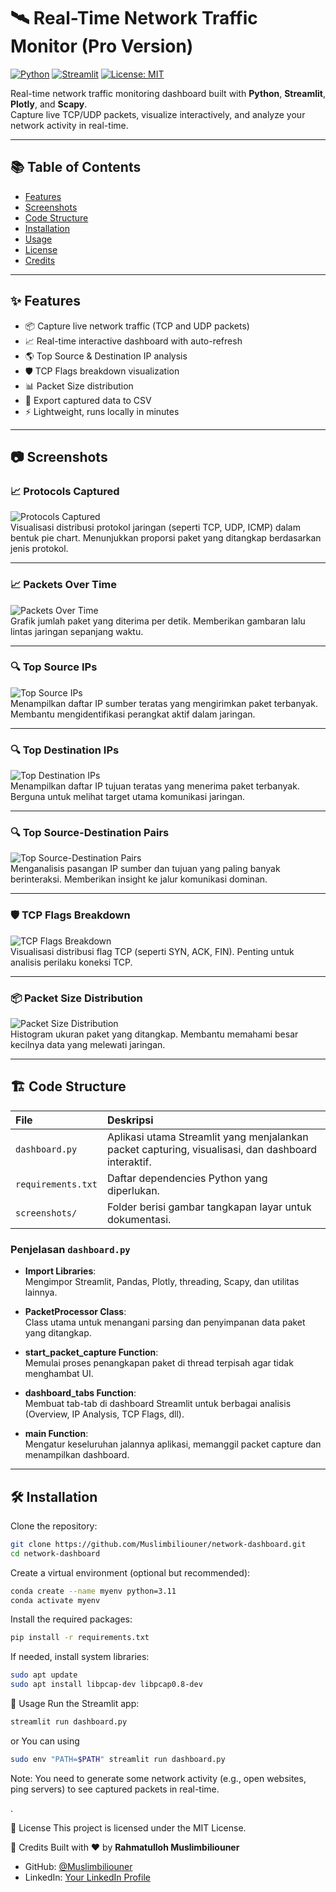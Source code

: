 # 🛰️ Real-Time Network Traffic Monitor (Pro Version)

[![Python](https://img.shields.io/badge/python-3.11+-blue.svg)](https://www.python.org/)
[![Streamlit](https://img.shields.io/badge/streamlit-%23FF4B4B.svg?&logo=streamlit&logoColor=white)](https://streamlit.io/)
[![License: MIT](https://img.shields.io/badge/License-MIT-yellow.svg)](LICENSE)

Real-time network traffic monitoring dashboard built with **Python**, **Streamlit**, **Plotly**, and **Scapy**.  
Capture live TCP/UDP packets, visualize interactively, and analyze your network activity in real-time.

---

## 📚 Table of Contents
- [Features](#features)
- [Screenshots](#screenshots)
- [Code Structure](#code-structure)
- [Installation](#installation)
- [Usage](#usage)
- [License](#license)
- [Credits](#credits)

---

## ✨ Features
- 📦 Capture live network traffic (TCP and UDP packets)
- 📈 Real-time interactive dashboard with auto-refresh
- 🌎 Top Source & Destination IP analysis
- 🛡️ TCP Flags breakdown visualization
- 📊 Packet Size distribution
- 💾 Export captured data to CSV
- ⚡ Lightweight, runs locally in minutes

---

## 📷 Screenshots

### 📈 Protocols Captured
![Protocols Captured](screenshots/Protocols%20Captured.png)  
Visualisasi distribusi protokol jaringan (seperti TCP, UDP, ICMP) dalam bentuk pie chart. Menunjukkan proporsi paket yang ditangkap berdasarkan jenis protokol.

---

### 📈 Packets Over Time
![Packets Over Time](screenshots/Packets%20Over%20Time.png)  
Grafik jumlah paket yang diterima per detik. Memberikan gambaran lalu lintas jaringan sepanjang waktu.

---

### 🔍 Top Source IPs
![Top Source IPs](screenshots/Top%20Source%20IPs.png)  
Menampilkan daftar IP sumber teratas yang mengirimkan paket terbanyak. Membantu mengidentifikasi perangkat aktif dalam jaringan.

---

### 🔍 Top Destination IPs
![Top Destination IPs](screenshots/Top%20Destination%20IPs.png)  
Menampilkan daftar IP tujuan teratas yang menerima paket terbanyak. Berguna untuk melihat target utama komunikasi jaringan.

---

### 🔍 Top Source-Destination Pairs
![Top Source-Destination Pairs](screenshots/Top%20Source-Destination%20Pairs.png)  
Menganalisis pasangan IP sumber dan tujuan yang paling banyak berinteraksi. Memberikan insight ke jalur komunikasi dominan.

---

### 🛡️ TCP Flags Breakdown
![TCP Flags Breakdown](screenshots/TCP%20Flags%20Breakdown.png)  
Visualisasi distribusi flag TCP (seperti SYN, ACK, FIN). Penting untuk analisis perilaku koneksi TCP.

---

### 📦 Packet Size Distribution
![Packet Size Distribution](screenshots/Packet%20Size%20Distribution.png)  
Histogram ukuran paket yang ditangkap. Membantu memahami besar kecilnya data yang melewati jaringan.

---

## 🏗️ Code Structure

| File | Deskripsi |
|:-----|:----------|
| `dashboard.py` | Aplikasi utama Streamlit yang menjalankan packet capturing, visualisasi, dan dashboard interaktif. |
| `requirements.txt` | Daftar dependencies Python yang diperlukan. |
| `screenshots/` | Folder berisi gambar tangkapan layar untuk dokumentasi. |

### Penjelasan `dashboard.py`
- **Import Libraries**:  
  Mengimpor Streamlit, Pandas, Plotly, threading, Scapy, dan utilitas lainnya.

- **PacketProcessor Class**:  
  Class utama untuk menangani parsing dan penyimpanan data paket yang ditangkap.

- **start_packet_capture Function**:  
  Memulai proses penangkapan paket di thread terpisah agar tidak menghambat UI.

- **dashboard_tabs Function**:  
  Membuat tab-tab di dashboard Streamlit untuk berbagai analisis (Overview, IP Analysis, TCP Flags, dll).

- **main Function**:  
  Mengatur keseluruhan jalannya aplikasi, memanggil packet capture dan menampilkan dashboard.

---

## 🛠️ Installation

Clone the repository:

```bash
git clone https://github.com/Muslimbiliouner/network-dashboard.git
cd network-dashboard
```

Create a virtual environment (optional but recommended):

```bash
conda create --name myenv python=3.11
conda activate myenv
```

Install the required packages:

```bash
pip install -r requirements.txt
```

If needed, install system libraries:

```bash
sudo apt update
sudo apt install libpcap-dev libpcap0.8-dev
```

🚀 Usage
Run the Streamlit app:

```bash
streamlit run dashboard.py
```
or You can using 

```bash
sudo env "PATH=$PATH" streamlit run dashboard.py
```
Note:
You need to generate some network activity (e.g., open websites, ping servers) to see captured packets in real-time.

.

📜 License
This project is licensed under the MIT License.

🙌 Credits
Built with ❤️ by **Rahmatulloh Muslimbiliouner**  
- GitHub: [@Muslimbiliouner](https://github.com/Muslimbiliouner)
- LinkedIn: [Your LinkedIn Profile](https://www.linkedin.com/in/your-linkedin/)
